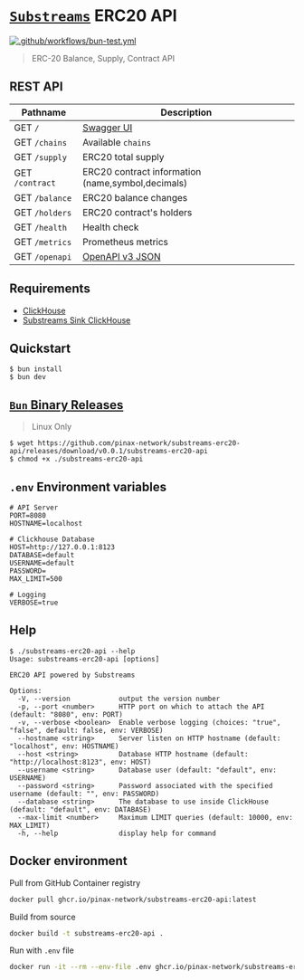 # [`Substreams`](https://substreams.streamingfast.io/) ERC20 API

[![.github/workflows/bun-test.yml](https://github.com/pinax-network/substreams-erc20-api/actions/workflows/bun-test.yml/badge.svg)](https://github.com/pinax-network/substreams-erc20-api/actions/workflows/bun-test.yml)

> ERC-20 Balance, Supply, Contract API

## REST API

| Pathname        | Description                                             |
| --------------- | ------------------------------------------------------- |
| GET `/`         | [Swagger UI](https://swagger.io/resources/open-api/)    |
| GET `/chains`   | Available `chains`                                      |
| GET `/supply`   | ERC20 total supply                                      |
| GET `/contract` | ERC20 contract information (name,symbol,decimals)       |
| GET `/balance`  | ERC20 balance changes                                   |
| GET `/holders`  | ERC20 contract's holders                                |
| GET `/health`   | Health check                                            |
| GET `/metrics`  | Prometheus metrics                                      |
| GET `/openapi`  | [OpenAPI v3 JSON](https://spec.openapis.org/oas/v3.0.0) |

## Requirements

- [ClickHouse](clickhouse.com/)
- [Substreams Sink ClickHouse](https://github.com/pinax-network/substreams-sink-clickhouse/)

## Quickstart

```console
$ bun install
$ bun dev
```

## [`Bun` Binary Releases](https://github.com/pinax-network/substreams-sink-websockets/releases)

> Linux Only

```console
$ wget https://github.com/pinax-network/substreams-erc20-api/releases/download/v0.0.1/substreams-erc20-api
$ chmod +x ./substreams-erc20-api
```

## `.env` Environment variables

```env
# API Server
PORT=8080
HOSTNAME=localhost

# Clickhouse Database
HOST=http://127.0.0.1:8123
DATABASE=default
USERNAME=default
PASSWORD=
MAX_LIMIT=500

# Logging
VERBOSE=true
```

## Help

```console
$ ./substreams-erc20-api --help
Usage: substreams-erc20-api [options]

ERC20 API powered by Substreams

Options:
  -V, --version            output the version number
  -p, --port <number>      HTTP port on which to attach the API (default: "8080", env: PORT)
  -v, --verbose <boolean>  Enable verbose logging (choices: "true", "false", default: false, env: VERBOSE)
  --hostname <string>      Server listen on HTTP hostname (default: "localhost", env: HOSTNAME)
  --host <string>          Database HTTP hostname (default: "http://localhost:8123", env: HOST)
  --username <string>      Database user (default: "default", env: USERNAME)
  --password <string>      Password associated with the specified username (default: "", env: PASSWORD)
  --database <string>      The database to use inside ClickHouse (default: "default", env: DATABASE)
  --max-limit <number>     Maximum LIMIT queries (default: 10000, env: MAX_LIMIT)
  -h, --help               display help for command
```

## Docker environment

Pull from GitHub Container registry

```bash
docker pull ghcr.io/pinax-network/substreams-erc20-api:latest
```

Build from source

```bash
docker build -t substreams-erc20-api .
```

Run with `.env` file

```bash
docker run -it --rm --env-file .env ghcr.io/pinax-network/substreams-erc20-api
```
